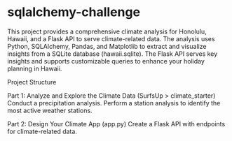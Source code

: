 # sqlalchemy-challenge

This project provides a comprehensive climate analysis for Honolulu, Hawaii, and a Flask API to serve climate-related data. The analysis uses Python, SQLAlchemy, Pandas, and Matplotlib to extract and visualize insights from a SQLite database (hawaii.sqlite). The Flask API serves key insights and supports customizable queries to enhance your holiday planning in Hawaii.

Project Structure


Part 1: Analyze and Explore the Climate Data (SurfsUp > climate_starter)
Conduct a precipitation analysis.
Perform a station analysis to identify the most active weather stations.


Part 2: Design Your Climate App (app.py)
Create a Flask API with endpoints for climate-related data.
